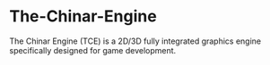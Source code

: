 # The-Chinar-Engine
The Chinar Engine (TCE) is a 2D/3D fully integrated graphics engine specifically designed for game development.
